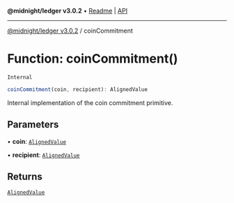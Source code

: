 **@midnight/ledger v3.0.2** • [Readme](../README.md) \| [API](../globals.md)

***

[@midnight/ledger v3.0.2](../README.md) / coinCommitment

# Function: coinCommitment()

`Internal`

```ts
coinCommitment(coin, recipient): AlignedValue
```

Internal implementation of the coin commitment primitive.

## Parameters

• **coin**: [`AlignedValue`](../type-aliases/AlignedValue.md)

• **recipient**: [`AlignedValue`](../type-aliases/AlignedValue.md)

## Returns

[`AlignedValue`](../type-aliases/AlignedValue.md)
